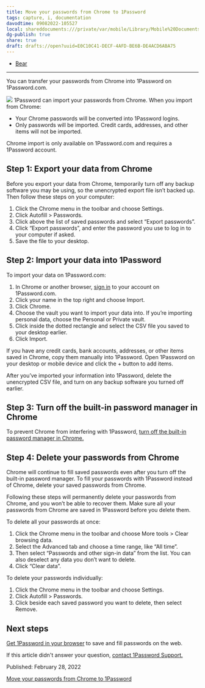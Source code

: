 ```yaml
---
title: Move your passwords from Chrome to 1Password
tags: capture, i, documentation
davodtime: 09082022-105527
local: shareddocuments:///private/var/mobile/Library/Mobile%20Documents/iCloud~md~obsidian/Documents/OBSHIDDIAN/drafts/E0C10C41-DECF-4AFD-BE6B-DE4ACD6ABA75.md
dg-publish: true
share: true
draft: drafts://open?uuid=E0C10C41-DECF-4AFD-BE6B-DE4ACD6ABA75
---
```



- [Bear](bear://x-callback-url/open-note?id=BDA8F327-5A2B-4C51-9124-3E321E028C14-4569-0000007F5F2C82CD)
---

You can transfer your passwords from Chrome into 1Password on 1Password.com.

![](&&&SFLOCALFILEPATH&&&import-suitcases.png)
1Password can import your passwords from Chrome. When you import from Chrome:

- Your Chrome passwords will be converted into 1Password logins.
- Only passwords will be imported. Credit cards, addresses, and other items will not be imported.

Chrome import is only available on 1Password.com and requires a 1Password account.

## Step 1: Export your data from Chrome

Before you export your data from Chrome, temporarily turn off any backup software you may be using, so the unencrypted export file isn’t backed up. Then follow these steps on your computer:

1. Click the Chrome menu      in the toolbar and choose Settings.
2. Click Autofill > Passwords.
3. Click      above the list of saved passwords and select “Export passwords”.
4. Click “Export passwords”, and enter the password you use to log in to your computer if asked.
5. Save the file to your desktop.

## Step 2: Import your data into 1Password

To import your data on 1Password.com:

1. In Chrome or another browser, [sign in](https://start.1password.com/signin) to your account on 1Password.com.
2. Click your name in the top right and choose Import.
3. Click Chrome.
4. Choose the vault you want to import your data into. If you’re importing personal data, choose the Personal or Private vault.
5. Click inside the dotted rectangle and select the CSV file you saved to your desktop earlier.
6. Click Import.

If you have any credit cards, bank accounts, addresses, or other items saved in Chrome, copy them manually into 1Password. Open 1Password on your desktop or mobile device and click the + button to add items.

After you’ve imported your information into 1Password, delete the unencrypted CSV file, and turn on any backup software you turned off earlier.

## Step 3: Turn off the built-in password manager in Chrome

To prevent Chrome from interfering with 1Password, [turn off the built-in password manager in Chrome.](https://support.1password.com/disable-browser-password-manager/)

## Step 4: Delete your passwords from Chrome

Chrome will continue to fill saved passwords even after you turn off the built-in password manager. To fill your passwords with 1Password instead of Chrome, delete your saved passwords from Chrome.

Following these steps will permanently delete your passwords from Chrome, and you won’t be able to recover them. Make sure all your passwords from Chrome are saved in 1Password before you delete them.

To delete all your passwords at once:

1. Click the Chrome menu      in the toolbar and choose More tools > Clear browsing data.
2. Select the Advanced tab and choose a time range, like “All time”.
3. Then select “Passwords and other sign-in data” from the list. You can also deselect any data you don’t want to delete.
4. Click “Clear data”.

To delete your passwords individually:

1. Click the Chrome menu      in the toolbar and choose Settings.
2. Click Autofill > Passwords.
3. Click      beside each saved password you want to delete, then select Remove.

## Next steps

[Get 1Password in your browser](https://support.1password.com/getting-started-browser/) to save and fill passwords on the web.

If this article didn't answer your question, [contact 1Password Support.](https://support.1password.com/contact/?o=https%3a%2f%2fsupport.1password.com%2fimport-chrome%2f)

Published: February 28, 2022

[Move your passwords from Chrome to 1Password](https://support.1password.com/import-chrome/) 
